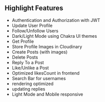 ## Highlight Features

- Authentication and Authorization with JWT
- Update User Profile
- Follow/Unfollow Users
- Dark/Light Mode using Chakra UI themes
- Get Profile
- Store Profile Images in Cloudinary
- Create Posts (with images)
- Delete Posts
- Reply To a Post
- Like/Unlike a Post
- Optimized likesCount in frontend
- Search Bar for usernames
- rendering optimized
- updating replies
- Light Mode and Mobile responsive
